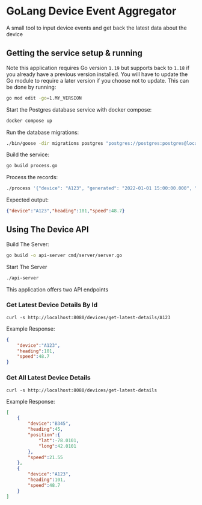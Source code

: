 # GoLang Device Event Aggregator 

A small tool to input device events and get back the latest data about the device

## Getting the service setup & running

Note this application requires Go version `1.19` but supports back to `1.18` if you already have a previous version
installed.  You will have to update the Go module to require a later version if you choose not to update.  This can be done by 
running: 
```sh
go mod edit -go=1.MY_VERSION
```

Start the Postgres database service with docker compose:
```sh
docker compose up
```

Run the database migrations:
```sh
./bin/goose -dir migrations postgres "postgres://postgres:postgres@localhost:5432/process_db?sslmode=disable" up
```

Build the service:
```sh
go build process.go
```

Process the records:
```sh
./process '{"device": "A123", "generated": "2022-01-01 15:00:00.000", "speed": 48.7, "heading": 101}'
```
Expected output:
```json
{"device":"A123","heading":101,"speed":48.7}
```

## Using The Device API
Build The Server:
```sh
go build -o api-server cmd/server/server.go
```
Start The Server
```sh
./api-server
```

This application offers two API endpoints

### Get Latest Device Details By Id
```
curl -s http://localhost:8080/devices/get-latest-details/A123
```
Example Response:
```json
{  
    "device":"A123",
    "heading":101,
    "speed":48.7
}
```
### Get All Latest Device Details
```
curl -s http://localhost:8080/devices/get-latest-details
```
Example Response:
```json
[
    {
        "device":"B345",
        "heading":45,
        "position":{
            "lat":-78.0101,
            "long":42.0101
        },
        "speed":21.55
    },
    {
        "device":"A123",
        "heading":101,
        "speed":48.7
    }
]
```